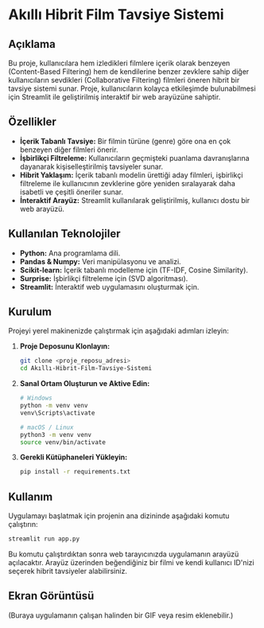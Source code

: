 # Akıllı Hibrit Film Tavsiye Sistemi

## Açıklama
Bu proje, kullanıcılara hem izledikleri filmlere içerik olarak benzeyen (Content-Based Filtering) hem de kendilerine benzer zevklere sahip diğer kullanıcıların sevdikleri (Collaborative Filtering) filmleri öneren hibrit bir tavsiye sistemi sunar. Proje, kullanıcıların kolayca etkileşimde bulunabilmesi için Streamlit ile geliştirilmiş interaktif bir web arayüzüne sahiptir.

## Özellikler
- **İçerik Tabanlı Tavsiye:** Bir filmin türüne (genre) göre ona en çok benzeyen diğer filmleri önerir.
- **İşbirlikçi Filtreleme:** Kullanıcıların geçmişteki puanlama davranışlarına dayanarak kişiselleştirilmiş tavsiyeler sunar.
- **Hibrit Yaklaşım:** İçerik tabanlı modelin ürettiği aday filmleri, işbirlikçi filtreleme ile kullanıcının zevklerine göre yeniden sıralayarak daha isabetli ve çeşitli öneriler sunar.
- **İnteraktif Arayüz:** Streamlit kullanılarak geliştirilmiş, kullanıcı dostu bir web arayüzü.

## Kullanılan Teknolojiler
- **Python:** Ana programlama dili.
- **Pandas & Numpy:** Veri manipülasyonu ve analizi.
- **Scikit-learn:** İçerik tabanlı modelleme için (TF-IDF, Cosine Similarity).
- **Surprise:** İşbirlikçi filtreleme için (SVD algoritması).
- **Streamlit:** İnteraktif web uygulamasını oluşturmak için.

## Kurulum
Projeyi yerel makinenizde çalıştırmak için aşağıdaki adımları izleyin:

1. **Proje Deposunu Klonlayın:**
   ```bash
   git clone <proje_reposu_adresi>
   cd Akıllı-Hibrit-Film-Tavsiye-Sistemi
   ```

2. **Sanal Ortam Oluşturun ve Aktive Edin:**
   ```bash
   # Windows
   python -m venv venv
   venv\Scripts\activate

   # macOS / Linux
   python3 -m venv venv
   source venv/bin/activate
   ```

3. **Gerekli Kütüphaneleri Yükleyin:**
   ```bash
   pip install -r requirements.txt
   ```

## Kullanım
Uygulamayı başlatmak için projenin ana dizininde aşağıdaki komutu çalıştırın:

```bash
streamlit run app.py
```

Bu komutu çalıştırdıktan sonra web tarayıcınızda uygulamanın arayüzü açılacaktır. Arayüz üzerinden beğendiğiniz bir filmi ve kendi kullanıcı ID'nizi seçerek hibrit tavsiyeler alabilirsiniz.

## Ekran Görüntüsü

(Buraya uygulamanın çalışan halinden bir GIF veya resim eklenebilir.)
